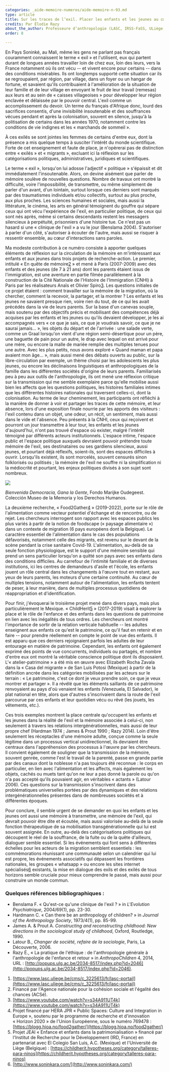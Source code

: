 ```yaml
---
categories: _aide-memoire-numeros/aide-memoire-n-93.md
type: article
title: Sur les traces de l’exil. Placer les enfants et les jeunes au cœur de la réflexion
credits: Par Élodie Razy
about_the_author: Professeure d’anthropologie (LASC, IRSS-FaSS, ULiège[1](#footnote-1))
order: 8

---
```

En Pays Soninké, au Mali, même les gens ne parlant pas français couramment connaissent le terme «&nbsp;exil&nbsp;» et l'utilisent, eux qui partent durant de longues années travailler loin de chez eux, loin des leurs, vers la France notamment où ils ont vécu -- et vivent encore pour certains -- dans des conditions misérables. Ils ont longtemps supporté cette situation car ils se regroupaient, par région, par village, dans un foyer ou un hangar de fortune, et savaient qu'ils contribuaient à l'amélioration de la situation de leur famille et de leur village en envoyant le fruit de leur travail (remesas) aux leurs et au sein de «&nbsp;caisses villageoises&nbsp;» pour développer leur région enclavée et délaissée par le pouvoir central. L'exil comme un accomplissement du devoir. Un terme du français d'Afrique donc, lourd des sacrifices consentis, d'une invisibilité insoutenable et des souffrances vécues pendant et après la colonisation, souvent en silence, jusqu'à la politisation de certains dans les années 1970, notamment contre les conditions de vie indignes et les «&nbsp;marchands de sommeil&nbsp;».

À ces exilés se sont jointes les femmes de certains d'entre eux, dont la présence a mis quelque temps à susciter l'intérêt du monde scientifique. Forte de cet enseignement et faute de place, je n'opèrerai pas de distinction entre «&nbsp;exilés&nbsp;» et «&nbsp;migrants&nbsp;», excluant ici la réflexion sur les catégorisations politiques, administratives, juridiques et scientifiques.

Le terme «&nbsp;exil&nbsp;», lorsqu'on lui adosse l'adjectif «&nbsp;politique&nbsp;» s'épaissit et dit immédiatement l'insoutenable. Alors, on devine aisément que parler de mémoire soulève de nouvelles questions. Nombre de travaux ont montré la difficulté, voire l'impossibilité, de transmettre, ou même simplement de parler d'un avant, d'un lointain, surtout lorsque ces derniers sont marqués par des traumatismes individuels et/ou collectifs, surtout au plus proche, aux plus proches. Les sciences humaines et sociales, mais aussi la littérature, le cinéma, les arts en général témoignent du gouffre qui sépare ceux qui ont vécu l'expérience de l'exil, en particulier politique, de ceux qui sont nés après, même si certains descendants restent les messagers silencieux à perpétuité, prisonniers d'une histoire tue. Ce n'est pas un hasard si une «&nbsp;clinique de l'exil&nbsp;» a vu le jour (Benslama 2004). S'autoriser à parler d'un côté, s'autoriser à écouter de l'autre, mais aussi se risquer à ressentir ensemble, au cœur d'interactions sans paroles.

Ma modeste contribution à ce numéro consiste à apporter quelques éléments de réflexion sur la circulation de la mémoire en m'intéressant aux enfants et aux jeunes dans trois projets de recherche-action. Le premier, intitulé «&nbsp;En quête de mémoire[2](#footnote-2)&nbsp;» et mené à Paris (2007-2009) avec des enfants et des jeunes (de 7 à 21 ans) dont les parents étaient issus de l'immigration, est une aventure en partie filmée parallèlement à la construction de la Cité Nationale de l'Histoire de l'Immigration (CNHI) à Paris par les réalisateurs Anaïs et Olivier Spiro[3](#footnote-3). Les questions initiales de ce projet étaient : comment travailler sur la mémoire de la migration, où la chercher, comment la recevoir, la partager, et la montrer ? Les enfants et les jeunes ne savaient presque rien, voire rien du tout, de ce qui les avait précédés dans la vie de leurs parents. Sur la base d'un canevas souple, mais soutenu par des objectifs précis et mobilisant des compétences déjà acquises par les enfants et les jeunes ou qu'ils devaient développer, je les ai accompagnés vers «&nbsp;ce que je sais, ce que je voudrais savoir, ce que je ne saurai jamais...&nbsp;», les objets du départ et de l'arrivée : une salade verte, comme un Graal lorsqu'on vient d'une région semi-désertique pour un père, une baguette de pain pour un autre, le drap avec lequel on est arrivé pour une mère, ou encore la malle de mariée remplie des multiples tenues pour une autre. Avec les plus petits, nous avons exploré «&nbsp;Quand maman et papa avaient mon âge...&nbsp;», mais aussi mené des débats ouverts au public, sur la libre-circulation par exemple, un thème choisi par les adolescents les plus jeunes, ou encore les déclinaisons linguistiques et anthropologiques de la famille dans les différentes sociétés d'origine de leurs parents. Familiarisés peu à peu aux outils de l'anthropologie, ils ont mené une réflexion critique sur la transmission qui me semble exemplaire parce qu'elle mobilise aussi bien les affects que les questions politiques, les histoires familiales intimes que les différentes histoires nationales qui traversent celles-ci, dont la colonisation. Au terme de leur cheminement, les participants ont réfléchi à la manière de donner à voir et partager les traces de cette mémoire, et leur absence, lors d'une exposition finale nourrie par les apports des visiteurs : l'exil contenu dans un objet, une odeur, un récit, un sentiment, mais aussi dans le vide et l'absence. Peu présents à la CNHI, ceux qui reçoivent et pourront un jour transmettre à leur tour, les enfants et les jeunes d'aujourd'hui, n'ont pas trouvé d'espace où exister, malgré l'intérêt témoigné par différents acteurs institutionnels. L'espace intime, l'espace public et l'espace politique auxquels devraient pouvoir prétendre toute mémoire de l'exil, ses destinataires ou ses gardiens silencieux, aussi jeunes, et pourtant déjà réflexifs, soient-ils, sont des espaces difficiles à ouvrir. Lorsqu'ils existent, ils sont morcelés, souvent censurés sinon folklorisés ou politisés ; la mémoire de l'exil ne souffre ni la simplification ni la médiocrité et pourtant, les enjeux politiques divisés à son sujet sont nombreux.

![](https://www.territoires-memoire.be/assets/uploads/p-6-7_bienvenidademocracia.jpg)

<span class="img-copyright">_Bienvenida Democracia, Gana la Gente_, Fondo Marijke Oudegeest.  Colección Museo de la Memoria y los Derechos Humanos.</span>

La deuxième recherche, «&nbsp;Food2Gather[4](#footnote-4)&nbsp;» (2019-2022), porte sur le rôle de l'alimentation comme vecteur potentiel d'échange et de rencontre, ou de rejet. Les chercheurs interrogent son rapport avec les espaces publics les plus variés à partir de la notion de foodscape («&nbsp;paysage alimentaire&nbsp;») dans un contexte de migration (6 pays européens dont la Belgique). Le caractère essentiel de l'alimentation dans le cas des populations défavorisés, notamment celle des migrants, est revenu sur le devant de la scène pendant la crise sanitaire Covid-19. L'alimentation, au-delà de sa seule fonction physiologique, est le support d'une mémoire sensible qui prend un sens particulier lorsqu'on a quitté son pays avec ses enfants dans des conditions difficiles. Au carrefour de l'intimité familiale et de diverses institutions, ici les centres de demandeurs d'asile et l'école, les enfants jouent un rôle central dans les changements à l'œuvre tout en restant, aux yeux de leurs parents, les moteurs d'une certaine continuité. Au cœur de multiples tensions, notamment autour de l'alimentation, les enfants tentent de peser, à leur manière, dans de multiples processus quotidiens de réappropriation et d'identification.

Pour finir, j'évoquerai le troisième projet mené dans divers pays, mais plus particulièrement le Mexique. «&nbsp;ChildHerit[5](#footnote-5)&nbsp;» (2017-2019) visait à explorer la place et le rôle de l'enfance et des enfants dans les questions de patrimoine en lien avec les inégalités de tous ordres. Les chercheurs ont montré l'importance de sortir de la relation verticale habituelle -- les adultes enseignent aux enfants ce qu'est le patrimoine, ce qu'il faut en retenir et en faire -- pour prendre réellement en compte le point de vue des enfants. Il est apparu que ces derniers rejoignaient parfois les adultes de leur entourage en matière de patrimoine. Cependant, les enfants ont également exprimé des points de vue concurrents, individuels ou partagés, et nombre d'entre eux ont montré la véritable conscience politique dont ils disposaient. L'«&nbsp;atelier-patrimoine&nbsp;» a été mis en œuvre avec Elizabeth Rocha Zavala dans la «&nbsp;Casa del migrante&nbsp;» de San Luis Potosi (Mexique) à partir de la définition ancrée dans les catégories mobilisées par les acteurs sur le terrain : «&nbsp;Le patrimoine, c'est ce dont je veux prendre soin, ce que je veux montrer et partager&nbsp;». Il a révélé que les éléments saillants de ce patrimoine renvoyaient au pays d'où venaient les enfants (Venezuela, El Salvador), le plat national en tête, alors que d'autres s'inscrivaient dans la route de l'exil parcourue par ces enfants et leur quotidien vécu ou rêvé (les jouets, les vêtements, etc.).

Ces trois exemples montrent la place centrale qu'occupent les enfants et les jeunes dans la réalité de l'exil et la mémoire associée à celui-ci, non seulement à travers les relations intergénérationnelles, mais aussi de leur propre chef (Hardman 1974 ; James & Prout 1990 ; Razy 2014). Loin d'être seulement les réceptacles d'une mémoire adulte, conçue comme la seule légitime dans un processus vertical unidirectionnel, ils devraient être centraux dans l'appréhension des processus à l'œuvre par les chercheurs. Il convient également de souligner que la transmission de la mémoire, souvent genrée, comme l'est le travail de la parenté, passe en grande partie par des canaux dont la noblesse n'a pas toujours été reconnue : le corps en particulier, en lien avec l'alimentation et les affects, mais également les objets, cachés ou muets tant qu'on ne leur a pas donné la parole ou qu'on n'a pas accepté qu'ils pouvaient agir, en véritables «&nbsp;actants&nbsp;» (Latour 2006). Ces questions sur la transmission s'inscrivent dans des problématiques universelles portées par des dynamiques et des relations intergénérationnelles présentes dans de nombreuses sociétés et à différentes époques.

Pour conclure, il semble urgent de se demander en quoi les enfants et les jeunes ont aussi une mémoire à transmettre, une mémoire de l'exil, qui devrait pouvoir être dite et écoutée, mais aussi valorisée au-delà de la seule fonction thérapeutique de sa mobilisation transgénérationnelle qui lui est souvent assignée. En outre, au-delà des catégorisations politiques qui découpent le réel de la souffrance, de la fuite ou de la quête d'ailleurs, dialoguer semble essentiel. Si les événements qui font sens à différentes échelles pour les acteurs de la migration semblent essentiels : les commémorations réunissant une communauté selon un calendrier qui lui est propre, les événements associatifs qui dépassent les frontières nationales, les groupes «&nbsp;whatsapp&nbsp;» ou encore les sites internet spécialisés[6](#footnote-6) existants, la mise en dialogue des exils et des exilés de tous horizons semble cruciale pour mieux comprendre le passé, mais aussi pour construire un monde commun.

<div class="card card--one">

### Quelques références bibliographiques :

* Benslama F. «&nbsp;Qu'est-ce qu'une clinique de l'exil ?&nbsp;» in _L'Evolution Psychiatrique_, 2004/69(1), pp. 23-30.
* Hardmann C. «&nbsp;Can there be an anthropology of children?&nbsp;» in _Journal of the Anthropology Society_, 1973/4(1), pp. 85-99.
* James A. & Prout A. _Constructing and reconstructing childhood: New directions in the sociological study of childhood_, Oxford, Routledge, 1990.
* Latour B., _Changer de société, refaire de la sociologie_, Paris, La Découverte, 2006.
* Razy É., « La pratique de l'éthique : de l'anthropologie générale à l'anthropologie de l'enfance et retour » in _AnthropoChildren_ 4, 2014, URL : [http://popups.ulg.ac.be/2034-8517/index.php?id=2046](http://popups.ulg.ac.be/2034-8517/index.php?id=2046).

</div>

1. [https://www.lasc.uliege.be/cms/c_3225613/fr/lasc-portail](https://www.lasc.uliege.be/cms/c_3225613/fr/lasc-portail)
2. Financé par l'Agence nationale pour la cohésion sociale et l'égalité des chances (ACSé).
3. [https://www.youtube.com/watch?v=s34A911UT4k](https://www.youtube.com/watch?v=s34A911UT4k)
4. Projet financé par HERA JPR «&nbsp;Public Spaces: Culture and Integration in Europe&nbsp;», soutenu par le programme de recherche et d'innovation «&nbsp;Horizon 2020&nbsp;» de l'Union Européenne, sous le numéro 769478 : [https://blogg.hioa.no/food2gather/](https://blogg.hioa.no/food2gather/)
5. Projet JEAI «&nbsp;Enfance et enfants dans la patrimonialisation&nbsp;» financé par l'Institut de Recherche pour le Développement (IRD, France) en partenariat avec El Colegio San Luis, A.C. (Mexique) et l'Université de Liège (Belgique) : [https://childherit.hypotheses.org/category/talleres-para-ninos](https://childherit.hypotheses.org/category/talleres-para-ninos)
6. [http://www.soninkara.com/](http://www.soninkara.com/)
